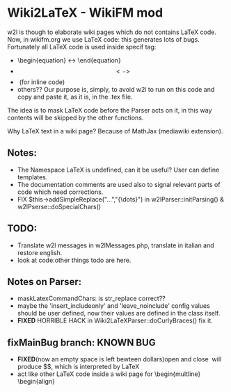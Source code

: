 Wiki2LaTeX - WikiFM mod
=======================

w2l is though to elaborate wiki pages which do not contains LaTeX code. Now, in wikifm.org we use LaTeX code: this generates lots of bugs. Fortunately all LaTeX code is used inside specif tag:
* \begin{equation} <-> \end{equation}
* $$ <-> $$
* <math> <-> </math> (for inline code)
* others??
Our purpose is, simply, to avoid w2l to run on this code and copy and paste it, as it is, in the .tex file.

The idea is to mask LaTeX code before the Parser acts on it, in this way contents will be skipped by the other functions.

Why LaTeX text in a wiki page? Because of MathJax (mediawiki extension).

Notes:
------
- The Namespace LaTeX is undefined, can it be useful? User can define templates.
- The documentation comments are used also to signal relevant parts of code which need corrections.
- FIX $this->addSimpleReplace("...","{\dots}") in w2lParser::initParsing() & w2lPserse::doSpecialChars()

TODO:
-----
- Translate w2l messages in w2lMessages.php, translate in italian and restore english.
- look at code:other things todo are here.


Notes on Parser:
----------------
- maskLatexCommandChars: is str_replace correct??
- maybe the 'insert_includeonly' and 'leave_noinclude' config values should be user defined, now their values are defined in the class itself.
- __FIXED__ HORRIBLE HACK in Wiki2LaTeXParser::doCurlyBraces() fix it.


fixMainBug branch: KNOWN BUG
-----------------------------
- __FIXED__(now an empty space is left bewteen dollars)open and close <math></math> will produce $$, which is interpreted by LaTeX 
- act like other LaTeX code inside a wiki page for \begin{multline} \begin{align}